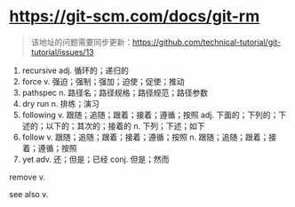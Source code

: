 # https://git-scm.com/docs/git-rm 
> 该地址的问题需要同步更新：https://github.com/technical-tutorial/git-tutorial/issues/13

1. recursive adj. 循环的；递归的
2. force v. 强迫；强制；强加；迫使；促使；推动
3. pathspec n. 路径名；路径规格；路径规范；路径参数
4. dry run n. 排练；演习
5. following v. 跟随；追随；跟着；接着；遵循；按照 adj. 下面的；下列的；下述的；以下的；其次的；接着的 n. 下列；下述；如下
6. follow v. 跟随；追随；跟着；接着；遵循；按照 n. 跟随；追随；跟着；接着；遵循；按照
7. yet adv. 还；但是；已经 conj. 但是；然而

remove v.

see also v. 
